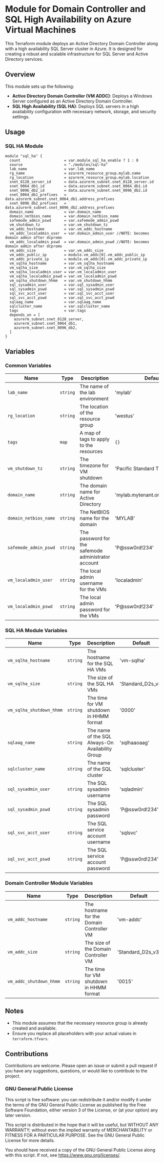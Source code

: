 # Module for Domain Controller and SQL High Availability on Azure Virtual Machines

This Terraform module deploys an Active Directory Domain Controller along with a high availability SQL Server cluster in Azure.
It is designed for creating a robust and scalable infrastructure for SQL Server and Active Directory services.

## Overview

This module sets up the following:

- **Active Directory Domain Controller (VM ADDC)**: Deploys a Windows Server configured as an Active Directory Domain Controller.
- **SQL High Availability (SQL HA)**: Deploys SQL servers in a high availability configuration with necessary network, storage, and security settings.

## Usage

### SQL HA Module

```hcl
module "sql_ha" {
  count                    = var.module_sql_ha_enable ? 1 : 0
  source                   = "./modules/sql-ha"
  lab_name                 = var.lab_name
  rg_name                  = azurerm_resource_group.mylab.name
  rg_location              = azurerm_resource_group.mylab.location
  snet_0128_server_id      = data.azurerm_subnet.snet_0128_server.id
  snet_0064_db1_id         = data.azurerm_subnet.snet_0064_db1.id
  snet_0096_db2_id         = data.azurerm_subnet.snet_0096_db2.id
  snet_0064_db1_prefixes   = data.azurerm_subnet.snet_0064_db1.address_prefixes
  snet_0096_db2_prefixes   = data.azurerm_subnet.snet_0096_db2.address_prefixes
  domain_name              = var.domain_name
  domain_netbios_name      = var.domain_netbios_name
  safemode_admin_pswd      = var.safemode_admin_pswd
  vm_shutdown_tz           = var.vm_shutdown_tz
  vm_addc_hostname         = var.vm_addc_hostname
  vm_addc_localadmin_user  = var.domain_admin_user //NOTE: becomes domain admin after dcpromo
  vm_addc_localadmin_pswd  = var.domain_admin_pswd //NOTE: becomes domain admin after dcpromo
  vm_addc_size             = var.vm_addc_size
  vm_addc_public_ip        = module.vm_addc[0].vm_addc_public_ip
  vm_addc_private_ip       = module.vm_addc[0].vm_addc_private_ip
  vm_sqlha_hostname        = var.vm_sqlha_hostname
  vm_sqlha_size            = var.vm_sqlha_size
  vm_sqlha_localadmin_user = var.vm_localadmin_user
  vm_sqlha_localadmin_pswd = var.vm_localadmin_pswd
  vm_sqlha_shutdown_hhmm   = var.vm_shutdown_hhmm
  sql_sysadmin_user        = var.sql_sysadmin_user
  sql_sysadmin_pswd        = var.sql_sysadmin_pswd
  sql_svc_acct_user        = var.sql_svc_acct_user
  sql_svc_acct_pswd        = var.sql_svc_acct_pswd
  sqlaag_name              = var.sqlaag_name
  sqlcluster_name          = var.sqlcluster_name
  tags                     = var.tags
  depends_on = [
    azurerm_subnet.snet_0128_server,
    azurerm_subnet.snet_0064_db1,
    azurerm_subnet.snet_0096_db2,
  ]
}
```

## Variables

### Common Variables

| Name                  | Type     | Description                                         | Default                          |
| --------------------- | -------- | --------------------------------------------------- | -------------------------------- |
| `lab_name`            | `string` | The name of the lab environment                     | 'mylab'                          |
| `rg_location`         | `string` | The location of the resource group                  | 'westus'                         |
| `tags`                | `map`    | A map of tags to apply to the resources             | `{}`                             |
| `vm_shutdown_tz`      | `string` | The timezone for VM shutdown                        | 'Pacific Standard Time"          |
| `domain_name`         | `string` | The domain name for Active Directory                | 'mylab.mytenant.onmicrosoft.lan' |
| `domain_netbios_name` | `string` | The NetBIOS name for the domain                     | 'MYLAB'                          |
| `safemode_admin_pswd` | `string` | The password for the safemode administrator account | 'P@ssw0rd!234'                      |
| `vm_localadmin_user`  | `string` | The local admin username for the VMs                | 'localadmin'                     |
| `vm_localadmin_pswd`  | `string` | The local admin password for the VMs                | 'P@ssw0rd!234'                   |

### SQL HA Module Variables

| Name                     | Type     | Description                                      | Default           |
| ------------------------ | -------- | ------------------------------------------------ | ----------------- |
| `vm_sqlha_hostname`      | `string` | The hostname for the SQL HA VMs                  | 'vm-sqlha'        |
| `vm_sqlha_size`          | `string` | The size of the SQL HA VMs                       | 'Standard_D2s_v3' |
| `vm_sqlha_shutdown_hhmm` | `string` | The time for VM shutdown in HHMM format          | '0000'            |
| `sqlaag_name`            | `string` | The name of the SQL Always-On Availability Group | 'sqlhaaoaag'      |
| `sqlcluster_name`        | `string` | The name of the SQL cluster                      | 'sqlcluster'      |
| `sql_sysadmin_user`      | `string` | The SQL sysadmin username                        | 'sqladmin'        |
| `sql_sysadmin_pswd`      | `string` | The SQL sysadmin password                        | 'P@ssw0rd!234'    |
| `sql_svc_acct_user`      | `string` | The SQL service account username                 | 'sqlsvc'          |
| `sql_svc_acct_pswd`      | `string` | The SQL service account password                 | 'P@ssw0rd!234'    |

### Domain Controller Module Variables

| Name                    | Type     | Description                               | Default           |
| ----------------------- | -------- | ----------------------------------------- | ----------------- |
| `vm_addc_hostname`      | `string` | The hostname for the Domain Controller VM | 'vm-addc'         |
| `vm_addc_size`          | `string` | The size of the Domain Controller VM      | 'Standard_D2s_v3' |
| `vm_addc_shutdown_hhmm` | `string` | The time for VM shutdown in HHMM format   | '0015'            |

## Notes

- This module assumes that the necessary resource group is already created and available.
- Ensure you replace all placeholders with your actual values in `terraform.tfvars`.

## Contributions

Contributions are welcome. Please open an issue or submit a pull request if you have any suggestions, questions, or would like to contribute to the project.

### GNU General Public License

This script is free software: you can redistribute it and/or modify it under the terms of the GNU General Public License as published by the Free Software Foundation, either version 3 of the License, or (at your option) any later version.

This script is distributed in the hope that it will be useful, but WITHOUT ANY WARRANTY; without even the implied warranty of MERCHANTABILITY or FITNESS FOR A PARTICULAR PURPOSE. See the GNU General Public License for more details.

You should have received a copy of the GNU General Public License along with this script. If not, see <https://www.gnu.org/licenses/>.
